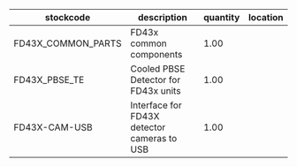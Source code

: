 |stockcode|description|quantity|location|
|---------|-----------|--------|--------|
|FD43X_COMMON_PARTS|FD43x common components|1.00||
|FD43X_PBSE_TE|Cooled PBSE Detector for FD43x units|1.00||
|FD43X-CAM-USB|Interface for FD43X detector cameras to USB|1.00||
